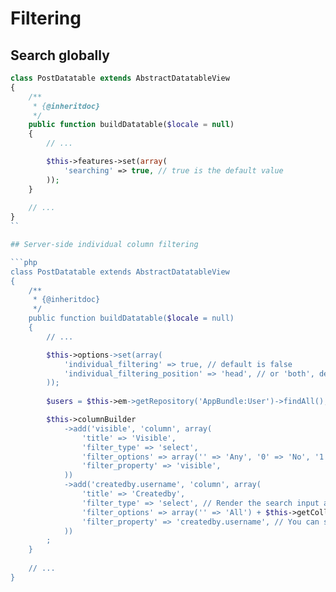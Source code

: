# Filtering

## Search globally

```php
class PostDatatable extends AbstractDatatableView
{
    /**
     * {@inheritdoc}
     */
    public function buildDatatable($locale = null)
    {
        // ...

        $this->features->set(array(
            'searching' => true, // true is the default value
        ));
    }
    
    // ...
}
``

## Server-side individual column filtering

```php
class PostDatatable extends AbstractDatatableView
{
    /**
     * {@inheritdoc}
     */
    public function buildDatatable($locale = null)
    {
        // ...

        $this->options->set(array(
            'individual_filtering' => true, // default is false
            'individual_filtering_position' => 'head', // or 'both', default is 'foot'
        ));
        
        $users = $this->em->getRepository('AppBundle:User')->findAll();

        $this->columnBuilder
            ->add('visible', 'column', array(
                'title' => 'Visible',
                'filter_type' => 'select',
                'filter_options' => array('' => 'Any', '0' => 'No', '1' => 'Yes'),
                'filter_property' => 'visible',
            ))
            ->add('createdby.username', 'column', array(
                'title' => 'Createdby',
                'filter_type' => 'select', // Render the search input as a dropdown.
                'filter_options' => array('' => 'All') + $this->getCollectionAsOptionsArray($users, 'username', 'username'), // Dropdown options list. This method should return all options as array [username => username].
                'filter_property' => 'createdby.username', // You can set up another property, different with the current column, to search on.
            ))
        ;
    }
    
    // ...
}
```
